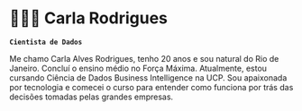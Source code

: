 # 👩🏽‍💻 Carla Rodrigues

**`Cientista de Dados`**

Me chamo Carla Alves Rodrigues, tenho 20 anos e sou natural do Rio de Janeiro. Concluí o ensino médio no Força Máxima. Atualmente, estou cursando Ciência de Dados Business Intelligence na UCP. Sou apaixonada por tecnologia e comecei o curso para entender como funciona por trás das decisões tomadas pelas grandes empresas. 

   <p align="left">
      <a href="   <p align="left">
      <a href="https://www.linkedin.com/in/carla-rodrigues-0331a91bb">
       <a src=
        />
   <p align="left">
      <a href="   <p align="left">
      <a href="carlarod756@gmail.com">
       <a src=https://custom-icon-badges.demolab.com/badge/-hermione@spew.co.uk-red?style=for-the-badge&logo=mention&logoColor=white
        />
